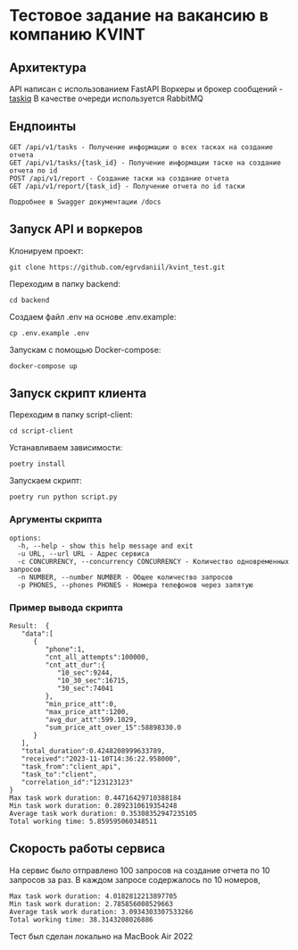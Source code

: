 # Тестовое задание на вакансию в компанию KVINT

## Архитектура

API написан с использованием FastAPI
Воркеры и брокер сообщений - [taskiq](https://taskiq-python.github.io)
В качестве очереди используется RabbitMQ

## Ендпоинты
```
GET /api/v1/tasks - Получение информации о всех тасках на создание отчета
GET /api/v1/tasks/{task_id} - Получение информации таске на создание отчета по id
POST /api/v1/report - Создание таски на создание отчета
GET /api/v1/report/{task_id} - Получение отчета по id таски

Подробнее в Swagger документации /docs
```

## Запуск API и воркеров

Клонируем проект:
```
git clone https://github.com/egrvdaniil/kvint_test.git
```

Переходим в папку backend:
```
cd backend
```
Создаем файл .env на основе .env.example:
```
cp .env.example .env
```

Запускам с помощью Docker-compose:
```
docker-compose up
```

## Запуск скрипт клиента

Переходим в папку script-client:
```
cd script-client
```

Устанавливаем зависимости:
```
poetry install
```

Запускаем скрипт:
```
poetry run python script.py
```

### Аргументы скрипта

```
options:
  -h, --help - show this help message and exit
  -u URL, --url URL - Адрес сервиса
  -c CONCURRENCY, --concurrency CONCURRENCY - Количество одновременных запросов
  -n NUMBER, --number NUMBER - Общее количество запросов
  -p PHONES, --phones PHONES - Номера телефонов через запятую
```

### Пример вывода скрипта

```
Result:  {
   "data":[
      {
         "phone":1,
         "cnt_all_attempts":100000,
         "cnt_att_dur":{
            "10_sec":9244,
            "10_30_sec":16715,
            "30_sec":74041
         },
         "min_price_att":0,
         "max_price_att":1200,
         "avg_dur_att":599.1029,
         "sum_price_att_over_15":58898330.0
      }
   ],
   "total_duration":0.4248208999633789,
   "received":"2023-11-10T14:36:22.958000",
   "task_from":"client_api",
   "task_to":"client",
   "correlation_id":"123123123"
}
Max task work duration: 0.44716429710388184
Min task work duration: 0.2892310619354248
Average task work duration: 0.35308352947235105
Total working time: 5.859595060348511
```

## Скорость работы сервиса
На сервис было отправлено 100 запросов на создание отчета по 10 запросов за раз.
В каждом запросе содержалось по 10 номеров,

```
Max task work duration: 4.0182812213897705
Min task work duration: 2.785856008529663
Average task work duration: 3.0934303307533266
Total working time: 38.3143208026886
```
Тест был сделан локально на MacBook Air 2022
